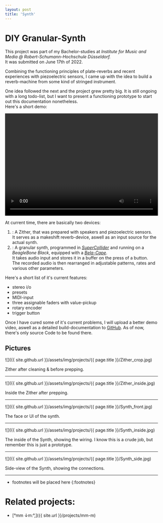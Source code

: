 ```yaml
---
layout: post
title: 'Synth'
---
```


# DIY Granular-Synth

This project was part of my Bachelor-studies at *Institute for Music and Media @ Robert-Schumann-Hochschule Düsseldorf.*  
It was submitted on June 17th of 2022.  


Combining the functioning principles of plate-reverbs and recent experiences with piezoelectric sensors,
I came up with the idea to build a reverb-machine from some kind of stringed instrument.

One idea followed the next and the project grew pretty big. 
It is still ongoing with a long todo-list,
but I want to present a functioning prototype to start out this documentation nonetheless.  
Here's a short demo: 

<video width="100%" height="336" controls>
  <source src="{{ site.url }}/assets/vid/projects/{{page.title}}/demo.mp4" type="video/mp4">
</video>  

At current time, there are basically two devices:
1. : A Zither, that was prepared with speakers and piezoelectric sensors.  
It serves as a makeshift reverb-device, aswell as an input source for the actual synth.
2. : A granular synth, programmed in [*SuperCollider*](https://supercollider.github.io/) and running on a *BeagleBone Black*, equipped with a [*Bela-Cape*](https://eu.shop.bela.io/collections/bela-and-bela-mini/products/bela-cape).  
It takes audio input and stores it in a buffer on the press of a button.   
The recorded audio is then rearranged in adjustable patterns, rates and various other parameters.  

Here's a short list of it's current features:

- stereo i/o
- presets
- MIDI-input
- three assignable faders with value-pickup
- rotary encoder
- trigger button

Once I have cured some of it's current problems, I will upload a better demo video, aswell as a detailed build-documentation to [GitHub](https://github.com/FunctionalJerk/bela-grainsynth). 
As of now, there's only source Code to be found there. 

## Pictures

![]({{ site.github.url }}/assets/img/projects/{{ page.title }}/Zither_crop.jpg)

Zither after cleaning & before prepping.

---

![]({{ site.github.url }}/assets/img/projects/{{ page.title }}/Zither_inside.jpg)

Inside the Zither after prepping.

---

![]({{ site.github.url }}/assets/img/projects/{{ page.title }}/Synth_front.jpg)

The face or UI of the synth.

---

![]({{ site.github.url }}/assets/img/projects/{{ page.title }}/Synth_inside.jpg)

The inside of the Synth, showing the wiring. 
I know this is a crude job, but remember this is just a prototype.

---

![]({{ site.github.url }}/assets/img/projects/{{ page.title }}/Synth_side.jpg)

Side-view of the Synth, showing the connections.

---

* footnotes will be placed here
{:footnotes}

# Related projects: 

- [°mm ↓m​:​°​,]({{ site.url }}/projects/mm-m)
